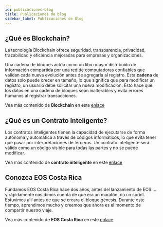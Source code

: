 ```yaml
---
id: publicaciones-blog
title: Publicaciones de blog
sidebar_label: Publicaciones de Blog
---
```


## ¿Qué es Blockchain?

La tecnología Blockchain ofrece seguridad, transparencia, privacidad, trazabilidad y eficiencia mejoradas para empresas y organizaciones.

Una cadena de bloques actúa como un libro mayor distribuido de información compartida por una red de computadoras confiables que validan cada nueva evolución antes de agregarla al registro. Esta **cadena** de datos solo puede crecer en tamaño, lo que significa que para modificar un registro, un usuario debe solicitar una nueva modificación. Esto hace que los datos en una cadena de bloques sean inalterables y evita errores humanos al registrar transacciones.

Vea más contenido de **Blockchain** en este [enlace](https://medium.com/@eoscostarica/what-is-blockchain-an-introduction-9535ed3e6005)

## ¿Qué es un Contrato Inteligente?

Los contratos inteligentes tienen la capacidad de ejecutarse de forma autónoma y automática a través de códigos informáticos, lo que evita tener que pasar por interpretaciones de terceros. Un contrato inteligente será válido como un código visible para todas las partes y no se puede modificar.

Vea más contenido de **contrato inteligente** en este [enlace](https://medium.com/@eoscostarica/qu%C3%A9-es-un-smart-contract-793d2042c65d)

## Conozca EOS Costa Rica

Fundamos EOS Costa Rica hace dos años, antes del lanzamiento de EOS ... y rápidamente nos dimos cuenta de que era un maratón, no un sprint. Estuvimos allí antes de que se creara el bloque génesis. Durante este tiempo, aprendimos mucho y creemos que ahora es el momento de compartir nuestro viaje.

Vea más contenido de **EOS Costa Rica** en este [enlace](https://medium.com/@eoscostarica/get-to-know-eos-costa-rica-f91f5b0bb7c4)